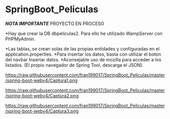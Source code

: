 # SpringBoot_Peliculas
***NOTA IMPORTANTE***  PROYECTO EN PROCESO

*Hay que crear la DB dbpeliculas2. Para ello he utilizado WampServer con PHPMyAdmin.

*Las tablas, se crean solas de las propias entidades y configuradas en el application.properties.
*Para insertar los datos, basta con utilizar el boton del navbar Insertar datos.
*Aconsejable uso de mozilla para acceder a los listados. (El propio navegador de Spring Tool,  descarga el JSON).


https://raw.githubusercontent.com/fran199017/SpringBoot_Peliculas/master/spring-boot-webv4/Captura1.png

https://raw.githubusercontent.com/fran199017/SpringBoot_Peliculas/master/spring-boot-webv4/Captura2.png

https://raw.githubusercontent.com/fran199017/SpringBoot_Peliculas/master/spring-boot-webv4/Captura3.png
